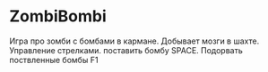 # ZombiBombi
Игра про зомби с бомбами в кармане. Добывает мозги в шахте. Управление стрелками. поставить бомбу SPACE. Подорвать поствленные бомбы F1

